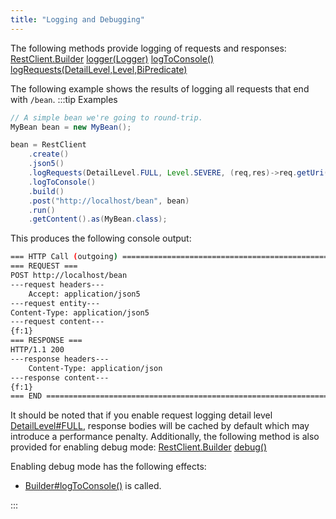 ```yaml
---
title: "Logging and Debugging"
---
```


The following methods provide logging of requests and responses:
<tree>
<node-0><java-class>[RestClient.Builder](../apidocs/org/apache/juneau/rest/client/RestClient/Builder.html)</java-class></node-0>
<node-1><java-method>[logger(Logger)](../apidocs/org/apache/juneau/rest/client/RestClient/Builder.html#logger(Logger))</java-method></node-1>
<node-1><java-method>[logToConsole()](../apidocs/org/apache/juneau/rest/client/RestClient/Builder.html#logToConsole())</java-method></node-1>
<node-1><java-method>[logRequests(DetailLevel,Level,BiPredicate)](../apidocs/org/apache/juneau/rest/client/RestClient/Builder.html#logRequests(DetailLevel,Level,BiPredicate))</java-method></node-1>
</tree>

The following example shows the results of logging all requests that end with `/bean`.
:::tip Examples


```java
// A simple bean we're going to round-trip.
MyBean bean = new MyBean();

bean = RestClient
    .create()
    .json5()
    .logRequests(DetailLevel.FULL, Level.SEVERE, (req,res)->req.getUri().endsWith("/bean"))
    .logToConsole()
    .build()
    .post("http://localhost/bean", bean)
    .run()
    .getContent().as(MyBean.class);
```


This produces the following console output:

```bash
=== HTTP Call (outgoing) ======================================================
=== REQUEST ===
POST http://localhost/bean
---request headers---
    Accept: application/json5
---request entity---
Content-Type: application/json5
---request content---
{f:1}
=== RESPONSE ===
HTTP/1.1 200
---response headers---
    Content-Type: application/json
---response content---
{f:1}
=== END =======================================================================",
```


It should be noted that if you enable request logging detail level [DetailLevel#FULL](../apidocs/org/apache/juneau/DetailLevel.html#FULL), response bodies will be cached by default which may introduce
a performance penalty.
Additionally, the following method is also provided for enabling debug mode:
<tree>
<node-0><java-class>[RestClient.Builder](../apidocs/org/apache/juneau/rest/client/RestClient/Builder.html)</java-class></node-0>
<node-1><java-method>[debug()](../apidocs/org/apache/juneau/rest/client/RestClient/Builder.html#debug())</java-method></node-1>
</tree>

Enabling debug mode has the following effects:
- [Builder#logToConsole()](../apidocs/org/apache/juneau/rest/client/RestClient/Builder.html#logToConsole()) is called.

:::
